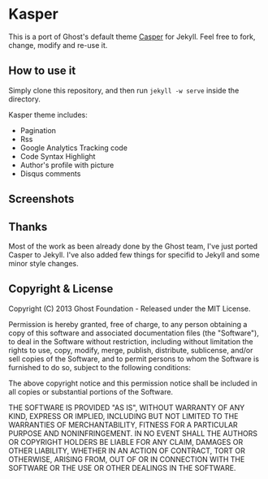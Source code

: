 # Kasper

This is a port of Ghost's default theme [Casper](https://github.com/tryghost/casper) for Jekyll. 
Feel free to fork, change, modify and re-use it.

## How to use it

Simply clone this repository, and then run `jekyll -w serve` inside the directory.

Kasper theme includes:

* Pagination
* Rss
* Google Analytics Tracking code
* Code Syntax Highlight
* Author's profile with picture
* Disqus comments

## Screenshots

<!-- ![index page](/assets/images/kasper-theme-index.png)
![post page](/assets/images/kasper-theme-post.png)
 -->

## Thanks 
Most of the work as been already done by the Ghost team, I've just ported Casper to Jekyll. 
I've also added few things for specifid to Jekyll and some minor style changes.

## Copyright & License

Copyright (C) 2013 Ghost Foundation - Released under the MIT License.

Permission is hereby granted, free of charge, to any person obtaining a copy of this software and associated documentation files (the "Software"), to deal in the Software without restriction, including without limitation the rights to use, copy, modify, merge, publish, distribute, sublicense, and/or sell copies of the Software, and to permit persons to whom the Software is furnished to do so, subject to the following conditions:

The above copyright notice and this permission notice shall be included in all copies or substantial portions of the Software.

THE SOFTWARE IS PROVIDED "AS IS", WITHOUT WARRANTY OF ANY KIND, EXPRESS OR IMPLIED, INCLUDING BUT NOT LIMITED TO THE WARRANTIES OF MERCHANTABILITY, FITNESS FOR A PARTICULAR PURPOSE AND
NONINFRINGEMENT. IN NO EVENT SHALL THE AUTHORS OR COPYRIGHT HOLDERS BE LIABLE FOR ANY CLAIM, DAMAGES OR OTHER LIABILITY, WHETHER IN AN ACTION OF CONTRACT, TORT OR OTHERWISE, ARISING FROM, OUT OF OR IN CONNECTION WITH THE SOFTWARE OR THE USE OR OTHER DEALINGS IN THE SOFTWARE.

